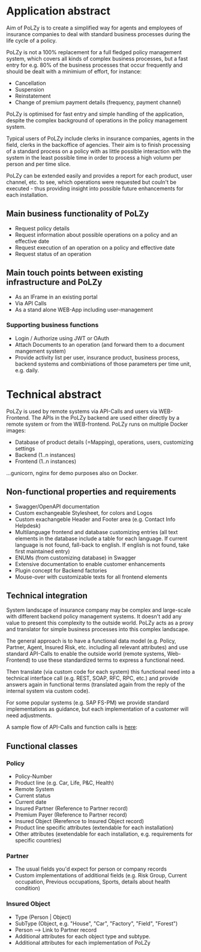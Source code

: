 # Application abstract

Aim of PoLZy is to create a simplified way for agents and employees of insurance companies
to deal with standard business processes during the life cycle of a policy.

PoLZy is not a 100% replacement for a full fledged policy management system, which covers all
kinds of complex business processes, but a fast entry for e.g. 80% of the business processes
that occur frequently and should be dealt with a minimium of effort, for instance:

* Cancellation
* Suspension  
* Reinstatement
* Change of premium payment details (frequency, payment channel)

PoLZy is optimised for fast entry and simple handling of the application, despite the complex
background of operations in the policy management system.

Typical users of PoLZy include clerks in insurance companies, agents in the field, clerks in the
backoffice of agencies. Their aim is to finish processing of a standard process on a policy with
as little possible interaction with the system in the least possible time in order to process a high
volumn per person and per time slice.

PoLZy can be extended easily and provides a report for each product, user channel, etc.
to see, which operations were requested but couln't be executed - thus providing insight into
possible future enhancements for each installation.

## Main business functionality of PoLZy

* Request policy details
* Request information about possible operations on a policy and an effective date
* Request execution of an operation on a policy and effective date
* Request status of an operation

## Main touch points between existing infrastructure and PoLZy

* As an IFrame in an existing portal
* Via API Calls 
* As a stand alone WEB-App including user-management

### Supporting business functions

* Login / Authorize using JWT or OAuth
* Attach Documents to an operation (and forward them to a document mangement system)
* Provide activity list per user, insurance product, business process, backend systems
  and combiniations of those parameters per time unit, e.g. daily.

# Technical abstract
PoLZy is used by remote systems via API-Calls and users via WEB-Frontend. The APIs in the
PoLZy backend are used either directly by a remote system or from the WEB-frontend. PoLZy runs on multiple Docker
images:

* Database of product details (=Mapping), operations, users, customizing settings
* Backend (1..n instances)
* Frontend (1..n instances)

...gunicorn, nginx for demo purposes also on Docker.

## Non-functional properties and requirements
* Swagger/OpenAPI documentation
* Custom exchangeable Stylesheet, for colors and Logos
* Custom exachangeble Header and Footer area (e.g. Contact Info Helpdesk)
* Multilanguage frontend and database customizing entries (all text elements in the database
  include a table for each language. If current language is not found, fall-back to english.
  If english is not found, take first maintained entry)
* ENUMs (from customizing database) in Swagger
* Extensive documentation to enable customer enhancements
* Plugin concept for Backend factories
* Mouse-over with customizable texts for all frontend elements

## Technical integration

System landscape of insurance company may be complex and large-scale with different backend
policy management systems. It doesn't add any value to present this complexity to the outside
world. PoLZy acts as a proxy and translator for simple business processes into this complex
landscape.

The general approach is to have a functional data model (e.g. Policy, Partner, Agent, Insured
Risk, etc. including all relevant attributes) and use standard API-Calls to enable the outside world (remote systems, 
Web-Frontend) to use these standardized terms to express a functional need. 

Then translate (via custom code for each system) this functional need into a technical interface call (e.g. REST,
SOAP, RFC, RPC, etc.) and provide answers again in functional terms (translated again from the reply of the internal
system via custom code).

For some popular systems (e.g. SAP FS-PM) we provide standard implementations as guidance, but each implementation of
a customer will need adjustments.

A sample flow of API-Calls and function calls is [here](1_RequestFlowForOneTransaction.md):  

## Functional classes

### Policy
* Policy-Number
* Product line (e.g. Car, Life, P&C, Health)
* Remote System
* Current status
* Current date
* Insured Partner (Reference to Partner record)
* Premium Payer (Reference to Partner record)
* Insured Object (Rerefence to Insured Object record)
* Product line specific attributes (extendable for each installation)
* Other attributes (exetendable for each installation, e.g. requirements for specific countries)

### Partner
* The usual fields you'd expect for person or company records
* Custom implementations of additional fields (e.g. Risk Group, Current occupation, Previous occupations, 
  Sports, details about health condition)

### Insured Object
* Type (Person | Object)
* SubType (Object, e.g. "House", "Car", "Factory", "Field", "Forest")
* Person --> Link to Partner record
* Additional attributes for each object type and subtype.
* Additional attributes for each implementation of PoLZy
 
